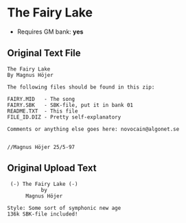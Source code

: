 # The Fairy Lake

* Requires GM bank: **yes**

## Original Text File
```
The Fairy Lake
By Magnus Höjer

The following files should be found in this zip:

FAIRY.MID   - The song
FAIRY.SBK   - SBK-file, put it in bank 01
README.TXT  - This file
FILE_ID.DIZ - Pretty self-explanatory

Comments or anything else goes here: novocain@algonet.se


//Magnus Höjer 25/5-97
```
## Original Upload Text
```
 (-) The Fairy Lake (-)
           by
      Magnus Höjer

Style: Some sort of symphonic new age
136k SBK-file included!
```
